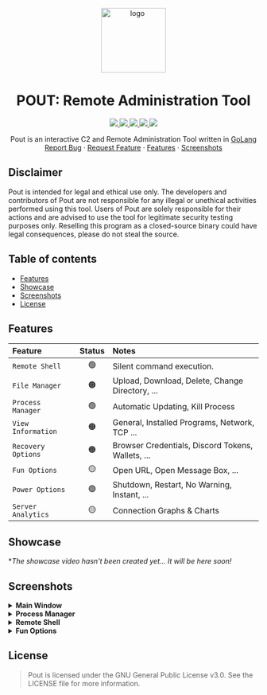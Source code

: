 <p align="center">
  <a href="#">
    <img src="https://user-images.githubusercontent.com/75194878/232318819-16dbb9a6-03c2-431e-b787-f17567a02a22.png" alt="logo" width="130" height="130">
  </a>
</p>

<h1 align="center">POUT: Remote Administration Tool</h1>
  <p align="center">
  <a href="https://github.com/codeuk/pout/graphs/contributors">
    <img src="https://img.shields.io/github/contributors/codeuk/pout.svg?style=flat-square">
  </a>
  <a href="https://github.com/codeuk/pout/releases">
    <img src="https://img.shields.io/badge/release-v0.1 alpha-blue.svg?style=flat-square">
  </a>
  <a href="https://github.com/codeuk/pout/blob/master/LICENSE.txt">
    <img src="https://img.shields.io/badge/license-GNU%20v3-yellow.svg?style=flat-square">
  </a>
  <a href="https://github.com/codeuk/pout">
    <img src="https://views.whatilearened.today/views/github/codeuk/pout.svg">
  </a>
  <a href="https://opensource.org">
    <img src="https://img.shields.io/badge/open%20source-%E2%9D%A4-brightgreen.svg?style=flat-square">
  </a>
  </p>

  <p align="center">
Pout is an interactive C2 and Remote Administration Tool written in <a href="https://go.dev">GoLang</a>
    <br />
    <a href="https://github.com/codeuk/pout/issues">Report Bug</a>
    ·
    <a href="https://github.com/codeuk/pout/issues">Request Feature</a>
    ·
    <a href="https://github.com/codeuk/pout#features">Features</a>
    ·
    <a href="https://github.com/codeuk/pout#screenshots">Screenshots</a>
  </p>
</div>

## Disclaimer

Pout is intended for legal and ethical use only. The developers and contributors of Pout are not responsible for any illegal or unethical activities performed using this tool. Users of Pout are solely responsible for their actions and are advised to use the tool for legitimate security testing purposes only. Reselling this program as a closed-source binary could have legal consequences, please do not steal the source.

## Table of contents

- [Features](#features)
- [Showcase](#showcase)
- [Screenshots](#screenshots)
- [License](#license)

## Features

| Feature            | Status  | Notes         |
|:-------------------|:-------:|:--------------|
| `Remote Shell`     |   🟢    | Silent command execution. |
| `File Manager`     |   🟠    | Upload, Download, Delete, Change Directory, ... |
| `Process Manager`  |   🟢    | Automatic Updating, Kill Process |
| `View Information` |   🟠    | General, Installed Programs, Network, TCP ... |
| `Recovery Options` |   🟠    | Browser Credentials, Discord Tokens, Wallets, ... |
| `Fun Options`      |   🟡    | Open URL, Open Message Box, ... |
| `Power Options`    |   🟢    | Shutdown, Restart, No Warning, Instant, ... |
| `Server Analytics` |   🟡    | Connection Graphs & Charts |

## Showcase

**The showcase video hasn't been created yet... It will be here soon!*

## Screenshots

<details>
<summary><strong>Main Window</strong></summary>
<br>

<img src="https://user-images.githubusercontent.com/75194878/232324409-bfb2ce3d-57a1-4c80-a5be-856be556c33f.png" alt="Overview" width=75% height=75%>

</details>

<details>
<summary><strong>Process Manager</strong></summary>
<br>

<img src="https://user-images.githubusercontent.com/75194878/232324359-e3911080-f6e3-4382-bbe1-5c74f697818a.png" alt="Process Manager" width=50% height=50%>

</details>

<details>
<summary><strong>Remote Shell</strong></summary>
<br>

<img src="https://user-images.githubusercontent.com/75194878/232324438-cdf8c08a-fcf1-4fef-be5e-57c97c86fbaf.png" alt="Remote Shell" width=60% height=60%>

</details>

<details>
<summary><strong>Fun Options</strong></summary>
<br>

![image](https://user-images.githubusercontent.com/75194878/232324479-ea665922-4e55-4588-b17f-7299de777b94.png)
![image](https://user-images.githubusercontent.com/75194878/232324477-257bc616-7c66-408d-91a3-56fb156d8dd6.png)

</details>

## License

>Pout is licensed under the GNU General Public License v3.0. See the LICENSE file for more information.
